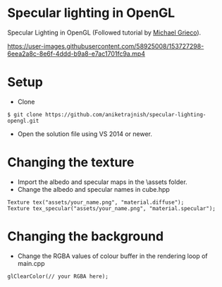 # Specular lighting in OpenGL
 Specular Lighting in OpenGL (Followed tutorial by [Michael Grieco](https://michaelg29.github.io/)).  

https://user-images.githubusercontent.com/58925008/153727298-6eea2a8c-8e6f-4ddd-b9a8-e7ac1701fc9a.mp4

# Setup
* Clone
 ```
 $ git clone https://github.com/aniketrajnish/specular-lighting-opengl.git
 ```
* Open the solution file using VS 2014 or newer.

# Changing the texture
* Import the albedo and specular maps in the \assets folder.
* Change the albedo and specular names in cube.hpp
```
Texture tex("assets/your_name.png", "material.diffuse");
Texture tex_specular("assets/your_name.png", "material.specular");
```
# Changing the background
* Change the RGBA values of colour buffer in the rendering loop of main.cpp
```
glClearColor(// your RGBA here);
```

